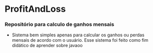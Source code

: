 # ProfitAndLoss

### Repositório para calculo de  ganhos mensais

*  Sistema bem simples apenas para calcular os ganhos ou perdas mensais de acordo com o usuário. Esse sistema foi feito como fim didático de aprender sobre javaoo
